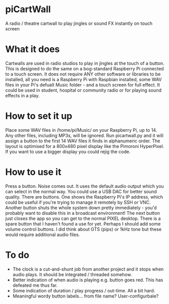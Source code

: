 # piCartWall
A radio / theatre cartwall to play jingles or sound FX instantly on touch screen

# What it does
Cartwalls are used in radio studios to play in jingles at the touch of a button. This is designed to do the same on a bog-standard Raspberry Pi connected to a touch screen. It does not require ANY other software or libraries to be installed, all you need is a Raspberry Pi with Raspbian installed, some WAV files in your Pi's defualt Music folder - and a touch screen for full effect. It could be used in student, hospital or community radio or for playing sound effects in a play.

# How to set it up
Place some WAV files in /home/pi/Music/ on your Raspberry Pi, up to 14. Any other files, including MP3s, will be ignored. Run picartwall.py and it will assign a button to the first 14 WAV files it finds in alphanumeric order. The layout is optimised for a 800x480 pixel display like the Pimoroni HyperPixel. If you want to use a bigger display you could rejig the code.

# How to use it
Press a button. Noise comes out. It uses the default audio output which you can select in the normal way. You could use a USB DAC for better sound quality.
There are buttons. One shows the Raspberry Pi's IP address, which could be useful if you're trying to manage it remotely by SSH or VNC.
Another button shuts the whole system down pretty immediately - you'd probably want to disable this in a broadcast environment!
The next button just closes the app so you can get to the normal PIXEL desktop.
There is a spare button that I haven't found a use for yet. Perhaps I should add some volume control buttons. I did think about GTS (pips) or 1kHz tone but these would require additional audio files.

# To do
- The clock is a cut-and-shunt job from another project and it stops when audio plays. It should be integrated / threaded somehow.
- Better indication of when audio is playing e.g. button goes red. This has defeated me thus far.
- Some indication of duration / play progress / out-time. All a bit hard.
- Meaningful wordy button labels... from file name? User-configurbale?
